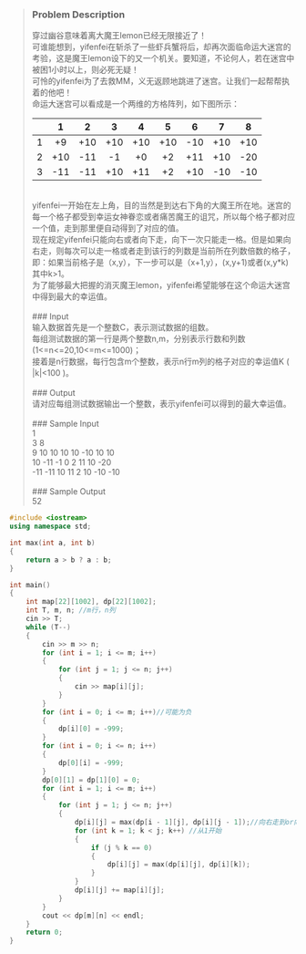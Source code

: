 >### Problem Description<br>
>穿过幽谷意味着离大魔王lemon已经无限接近了！<br>
>可谁能想到，yifenfei在斩杀了一些虾兵蟹将后，却再次面临命运大迷宫的考验，这是魔王lemon设下的又一个机关。要知道，不论何人，若在迷宫中被困1小时以上，则必死无疑！<br>
>可怜的yifenfei为了去救MM，义无返顾地跳进了迷宫。让我们一起帮帮执着的他吧！<br>
>命运大迷宫可以看成是一个两维的方格阵列，如下图所示：<br>
>
>||1|2|3|4|5|6|7|8|
>|:---:|:---:|:---:|:---:|:---:|:---:|:---:|:---:|:---:|
>|1|+9|+10|+10|+10|+10|-10|+10|+10|
>|2|+10|-11|-1|+0|+2|+11|+10|-20|
>|3|-11|-11|+10|+11|+2|+10|-10|-10|
>
><br>
>yifenfei一开始在左上角，目的当然是到达右下角的大魔王所在地。迷宫的每一个格子都受到幸运女神眷恋或者痛苦魔王的诅咒，所以每个格子都对应一个值，走到那里便自动得到了对应的值。<br>
>现在规定yifenfei只能向右或者向下走，向下一次只能走一格。但是如果向右走，则每次可以走一格或者走到该行的列数是当前所在列数倍数的格子，即：如果当前格子是（x,y），下一步可以是（x+1,y），(x,y+1)或者(x,y*k) 其中k>1。<br>
>为了能够最大把握的消灭魔王lemon，yifenfei希望能够在这个命运大迷宫中得到最大的幸运值。<br>
><br>
>### Input<br>
>输入数据首先是一个整数C，表示测试数据的组数。<br>
>每组测试数据的第一行是两个整数n,m，分别表示行数和列数(1<=n<=20,10<=m<=1000)；<br>
>接着是n行数据，每行包含m个整数，表示n行m列的格子对应的幸运值K ( |k|<100 )。<br>
> <br>
>### Output<br>
>请对应每组测试数据输出一个整数，表示yifenfei可以得到的最大幸运值。<br>
> <br>
>### Sample Input<br>
>1<br>
>3 8<br>
>9 10 10 10 10 -10 10 10<br>
>10 -11 -1 0 2 11 10 -20<br>
>-11 -11 10 11 2 10 -10 -10<br>
> <br>
>### Sample Output<br>
>52<br>

```cpp
#include <iostream>
using namespace std;

int max(int a, int b)
{
    return a > b ? a : b;
}

int main()
{
    int map[22][1002], dp[22][1002];
    int T, m, n; //m行，n列
    cin >> T;
    while (T--)
    {
        cin >> m >> n;
        for (int i = 1; i <= m; i++)
        {
            for (int j = 1; j <= n; j++)
            {
                cin >> map[i][j];
            }
        }
        for (int i = 0; i <= m; i++)//可能为负
        {
            dp[i][0] = -999;
        }
        for (int i = 0; i <= n; i++)
        {
            dp[0][i] = -999;
        }
        dp[0][1] = dp[1][0] = 0;
        for (int i = 1; i <= m; i++)
        {
            for (int j = 1; j <= n; j++)
            {
                dp[i][j] = max(dp[i - 1][j], dp[i][j - 1]);//向右走到or向下走到
                for (int k = 1; k < j; k++) //从1开始
                {
                    if (j % k == 0)
                    {
                        dp[i][j] = max(dp[i][j], dp[i][k]);
                    }
                }
                dp[i][j] += map[i][j];
            }
        }
        cout << dp[m][n] << endl;
    }
    return 0;
}
```
